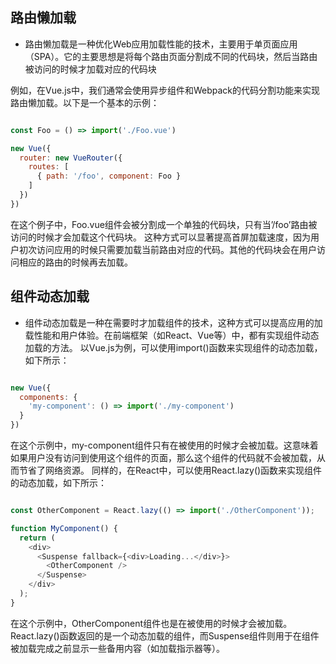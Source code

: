 ## 路由懒加载

* 路由懒加载是一种优化Web应用加载性能的技术，主要用于单页面应用（SPA）。它的主要思想是将每个路由页面分割成不同的代码块，然后当路由被访问的时候才加载对应的代码块

例如，在Vue.js中，我们通常会使用异步组件和Webpack的代码分割功能来实现路由懒加载。以下是一个基本的示例：

``` javascript

const Foo = () => import('./Foo.vue')

new Vue({
  router: new VueRouter({
    routes: [
      { path: '/foo', component: Foo }
    ]
  })
})
```

在这个例子中，Foo.vue组件会被分割成一个单独的代码块，只有当’/foo’路由被访问的时候才会加载这个代码块。
这种方式可以显著提高首屏加载速度，因为用户初次访问应用的时候只需要加载当前路由对应的代码。其他的代码块会在用户访问相应的路由的时候再去加载。

## 组件动态加载

* 组件动态加载是一种在需要时才加载组件的技术，这种方式可以提高应用的加载性能和用户体验。在前端框架（如React、Vue等）中，都有实现组件动态加载的方法。
以Vue.js为例，可以使用import()函数来实现组件的动态加载，如下所示：

```javascript

new Vue({
  components: {
    'my-component': () => import('./my-component')
  }
})
```

在这个示例中，my-component组件只有在被使用的时候才会被加载。这意味着如果用户没有访问到使用这个组件的页面，那么这个组件的代码就不会被加载，从而节省了网络资源。
同样的，在React中，可以使用React.lazy()函数来实现组件的动态加载，如下所示：

```javascript

const OtherComponent = React.lazy(() => import('./OtherComponent'));

function MyComponent() {
  return (
    <div>
      <Suspense fallback={<div>Loading...</div>}>
        <OtherComponent />
      </Suspense>
    </div>
  );
}
```

在这个示例中，OtherComponent组件也是在被使用的时候才会被加载。React.lazy()函数返回的是一个动态加载的组件，而Suspense组件则用于在组件被加载完成之前显示一些备用内容（如加载指示器等）。
